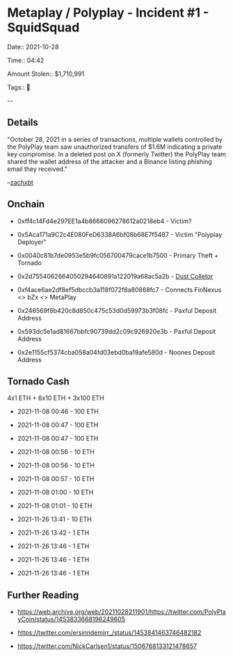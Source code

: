 # Metaplay / Polyplay - Incident #1 - SquidSquad

Date:: 2021-10-28

Time:: 04:42

Amount Stolen:: $1,710,991

Tags:: 🔑 


--


## Details

"October 28, 2021 in a series of transactions, multiple wallets controlled by the PolyPlay team saw unauthorized transfers of $1.6M indicating a private key compromise. In a deleted post on X (formerly Twitter) the PolyPlay team shared the wallet address of the attacker and a Binance listing phishing email they received."

–[zachxbt](https://zachxbt.mirror.xyz/B0-UJtxN41cJhpPtKv0v2LZ8u-0PwZ4ecMPEdX4l8vE)


## Onchain

- 0xff4c14Fd4e297EE1a4b8666096278612a0218eb4 - Victim?

- 0x5Aca171a9C2c4E080FeD6338A6bf08b68E7f5487 - Victim "Polyplay Deployer"

- 0x0040c81b7de0953e5b9fc056700479cace1b7500 - Primary Theft + Tornado

- 0x2d7554062664050294640891a122019a68ac5a2b - [Dust Colletor](./sqsq-dust-collector-2d7.md)

- 0xf4ace6ae2df8ef5dbccb3a118f072f8a80868fc7 - Connects FinNexus <> bZx <> MetaPlay

- 0x246569f8b420c8d850c475c53d0d59973b3f08fc - Paxful Deposit Address

- 0x593dc5e1ad81667bbfc90739dd2c09c926920e3b - Paxful Deposit Address

- 0x2e1155cf5374cba058a04fd03ebd0ba19afe580d - Noones Deposit Address


## Tornado Cash

4x1 ETH + 6x10 ETH + 3x100 ETH

- 2021-11-08 00:46 - 100 ETH

- 2021-11-08 00:47 - 100 ETH

- 2021-11-08 00:47 - 100 ETH

- 2021-11-08 00:56 - 10 ETH

- 2021-11-08 00:56 - 10 ETH

- 2021-11-08 00:57 - 10 ETH

- 2021-11-08 01:00 - 10 ETH

- 2021-11-08 01:01 - 10 ETH

- 2021-11-26 13:41 - 10 ETH

- 2021-11-26 13:42 - 1 ETH

- 2021-11-26 13:46 - 1 ETH

- 2021-11-26 13:46 - 1 ETH

- 2021-11-26 13:46 - 1 ETH




## Further Reading

- https://web.archive.org/web/20211028211901/https://twitter.com/PolyPlayCoin/status/1453833668196249605

- https://twitter.com/ersinndemirr_/status/1453841463746482182

- https://twitter.com/NickCarlsen1/status/1506768133121478657
